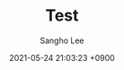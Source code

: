 ---
layout: post
title: "Test"
date: 2021-05-24 21:03:23 +0900
categories: python, c++ 
tags: [jekyll]
author: Sangho Lee
---
